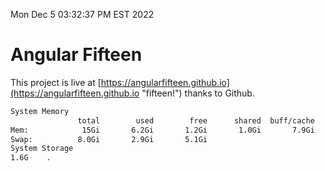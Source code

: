 Mon Dec  5 03:32:37 PM EST 2022

# Angular Fifteen


This project is live at [https://angularfifteen.github.io](https://angularfifteen.github.io "fifteen!") thanks to Github.

```bash
System Memory
               total        used        free      shared  buff/cache   available
Mem:            15Gi       6.2Gi       1.2Gi       1.0Gi       7.9Gi       7.8Gi
Swap:          8.0Gi       2.9Gi       5.1Gi
System Storage
1.6G	.
```
```bash
